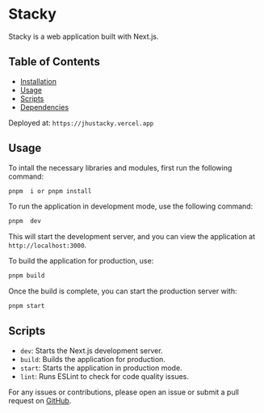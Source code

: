 

# Stacky

Stacky is a web application built with Next.js.
## Table of Contents

- [Installation](#installation)
- [Usage](#usage)
- [Scripts](#scripts)
- [Dependencies](#dependencies)


Deployed at: `https://jhustacky.vercel.app`


## Usage


To intall the necessary libraries and modules, first run the following command:

```bash
pnpm  i or pnpm install
```

To run the application in development mode, use the following command:

```bash
pnpm  dev
```

This will start the development server, and you can view the application at `http://localhost:3000`.

To build the application for production, use:

```bash
pnpm build
```

Once the build is complete, you can start the production server with:

```bash
pnpm start
```

## Scripts

- `dev`: Starts the Next.js development server.
- `build`: Builds the application for production.
- `start`: Starts the application in production mode.
- `lint`: Runs ESLint to check for code quality issues.

For any issues or contributions, please open an issue or submit a pull request on [GitHub](https://github.com/your-username/stacks).
